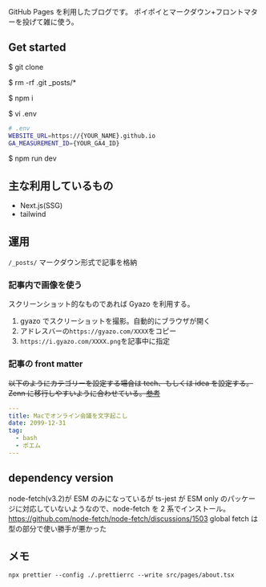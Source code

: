 GitHub Pages を利用したブログです。
ポイポイとマークダウン+フロントマターを投げて雑に使う。

## Get started

$ git clone

$ rm -rf .git \_posts/\*

$ npm i

$ vi .env

```bash
# .env
WEBSITE_URL=https://{YOUR_NAME}.github.io
GA_MEASUREMENT_ID={YOUR_GA4_ID}
```

$ npm run dev

## 主な利用しているもの

- Next.js(SSG)
- tailwind

## 運用

`/_posts/` マークダウン形式で記事を格納

### 記事内で画像を使う

スクリーンショット的なものであれば Gyazo を利用する。

1. gyazo でスクリーショットを撮影。自動的にブラウザが開く
2. アドレスバーの`https://gyazo.com/XXXX`をコピー
3. `https://i.gyazo.com/XXXX.png`を記事中に指定

### 記事の front matter

~~以下のようにカテゴリーを設定する場合は tech、もしくは idea を設定する。~~
~~Zenn に移行しやすいように合わせている。[参考](https://zenn.dev/tech-or-idea)~~

```yml
---
title: Macでオンライン会議を文字起こし
date: 2099-12-31
tag:
  - bash
  - ポエム
---
```

## dependency version

node-fetch(v3.2)が ESM のみになっているが ts-jest が ESM only のパッケージに対応していないようなので、node-fetch を 2 系でインストール。
https://github.com/node-fetch/node-fetch/discussions/1503
global fetch は型の部分で使い勝手が悪かった

## メモ

`npx prettier --config ./.prettierrc --write src/pages/about.tsx`
